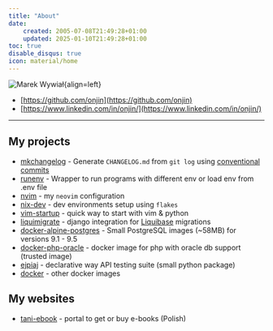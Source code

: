```yaml
---
title: "About"
date:
    created: 2005-07-08T21:49:28+01:00
    updated: 2025-01-10T21:49:28+01:00
toc: true
disable_disqus: true
icon: material/home
---
```


![Marek Wywiał](https://secure.gravatar.com/avatar/82c0ae52543d7865dac4bbe1b61cf11c?s=128){align=left}

- [https://github.com/onjin](https://github.com/onjin)
- [https://www.linkedin.com/in/onjin/](https://www.linkedin.com/in/onjin/)
 

<hr style="clear: both">

## My projects

-   [mkchangelog] - Generate `CHANGELOG.md` from `git log` using [conventional commits]
-   [runenv] - Wrapper to run programs with different env or load env from <span class="title-ref">.env</span> file
-   [nvim] - my `neovim` configuration
-   [nix-dev] - dev environments setup using `flakes`
-   [vim-startup] - quick way to start with vim & python
-   [liquimigrate] - django integration for [Liquibase] migrations
-   [docker-alpine-postgres] - Small PostgreSQL images (~58MB) for versions 9.1 - 9.5
-   [docker-php-oracle] - docker image for php with oracle db support (trusted image)
-   [ejpiaj][runenv] - declarative way API testing suite (small python package)
-   [docker] - other docker images


## My websites

-   [tani-ebook] - portal to get or buy e-books (Polish)


  [runenv]: https://github.com/onjin/runenv
  [ejpiaj]: https://github.com/onjin/ejpiaj
  [mkchangelog]: https://github.com/onjin/mkchangelog
  [nix-dev]: https://github.com/onjin/nix-dev
  [nvim]: https://github.com/onjin/nvim
  [vim-startup]: https://github.com/onjin/vim-startup
  [liquimigrate]: https://github.com/onjin/liquimigrate
  [Liquibase]: http://www.liquibase.org/
  [docker-alpine-postgres]: https://github.com/onjin/docker-alpine-postgres
  [docker-php-oracle]: https://github.com/onjin/docker-php-oracle
  [docker]: https://github.com/onjin/docker
  [tani-ebook]: https://tani-ebook.pl/
  [github]: https://github.com/onjin
  [conventional commits]: https://www.conventionalcommits.org/en/v1.0.0/
